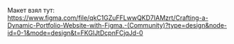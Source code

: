 Макет взял тут:
https://www.figma.com/file/qkC1GZuFFLwwQKD7IAMzrt/Crafting-a-Dynamic-Portfolio-Website-with-Figma.-(Community)?type=design&node-id=0-1&mode=design&t=FKGlJtDcpnFCjqJd-0